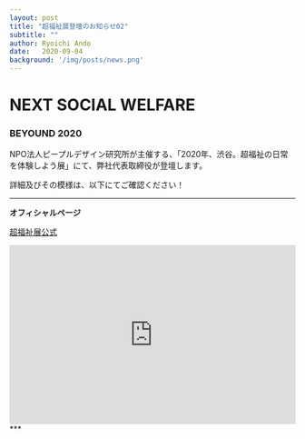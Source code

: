 ```yaml
---
layout: post
title: "超福祉展登壇のお知らせ02"
subtitle: ""
author: Ryoichi Ando
date:   2020-09-04
background: '/img/posts/news.png'
---
```

# NEXT SOCIAL WELFARE
### BEYOUND 2020

NPO法人ピープルデザイン研究所が主催する、「2020年、渋谷。超福祉の日常を体験しよう展」にて、弊社代表取締役が登壇します。

詳細及びその模様は、以下にてご確認ください！

***
**オフィシャルページ**

[超福祉展公式](http://peopledesign.or.jp/fukushi/symposium/322/)
<iframe width="100%" height="315" src="https://www.youtube.com/embed/mTv0mSLbza0" frameborder="0" allow="accelerometer; autoplay; clipboard-write; encrypted-media; gyroscope; picture-in-picture" allowfullscreen></iframe>
***